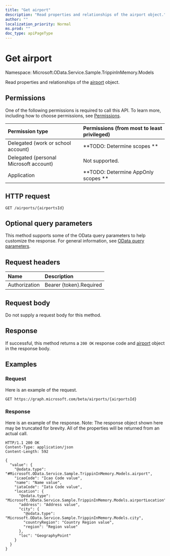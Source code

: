 ```yaml
---
title: "Get airport"
description: "Read properties and relationships of the airport object."
author: ""
localization_priority: Normal
ms.prod: ""
doc_type: apiPageType
---
```


# Get airport

Namespace: Microsoft.OData.Service.Sample.TrippinInMemory.Models

Read properties and relationships of the [airport](../resources/microsoft.odata.service.sample.trippininmemory.models-airport.md) object.

## Permissions
One of the following permissions is required to call this API. To learn more, including how to choose permissions, see [Permissions](/concepts/permissions-reference.md).

|Permission type|Permissions (from most to least privileged)|
|:---|:---|
|Delegated (work or school account)|**TODO: Determine scopes **|
|Delegated (personal Microsoft account)|Not supported.|
|Application|**TODO: Determine AppOnly scopes **|

## HTTP request
<!-- {
  "blockType": "ignored"
}
-->
``` http
GET /airports/{airportsId}
```

## Optional query parameters
This method supports some of the OData query parameters to help customize the response. For general information, see [OData query parameters](/graph/query-parameters).

## Request headers
|Name|Description|
|:---|:---|
|Authorization|Bearer {token}.Required|

## Request body
Do not supply a request body for this method.

## Response
If successful, this method returns a `200 OK` response code and [airport](../resources/microsoft.odata.service.sample.trippininmemory.models-airport.md) object in the response body.

## Examples

### Request
Here is an example of the request.
<!-- {
  "blockType": "request",
  "name": "get_airport"
}
-->
``` http
GET https://graph.microsoft.com/beta/airports/{airportsId}
```

### Response
Here is an example of the response. Note: The response object shown here may be truncated for brevity. All of the properties will be returned from an actual call.
<!-- {
  "blockType": "response",
  "truncated": true,
  "@odata.type": "Microsoft.OData.Service.Sample.TrippinInMemory.Models.airport"
}
-->
``` http
HTTP/1.1 200 OK
Content-Type: application/json
Content-Length: 592

{
  "value": {
    "@odata.type": "#Microsoft.OData.Service.Sample.TrippinInMemory.Models.airport",
    "icaoCode": "Icao Code value",
    "name": "Name value",
    "iataCode": "Iata Code value",
    "location": {
      "@odata.type": "Microsoft.OData.Service.Sample.TrippinInMemory.Models.airportLocation",
      "address": "Address value",
      "city": {
        "@odata.type": "Microsoft.OData.Service.Sample.TrippinInMemory.Models.city",
        "countryRegion": "Country Region value",
        "region": "Region value"
      },
      "loc": "GeographyPoint"
    }
  }
}
```

